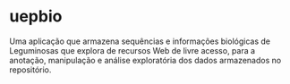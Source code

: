 # uepbio

Uma aplicação que armazena sequências e informações biológicas de Leguminosas que explora de recursos Web de livre acesso, para a anotação, manipulação e análise exploratória dos dados armazenados no repositório.
